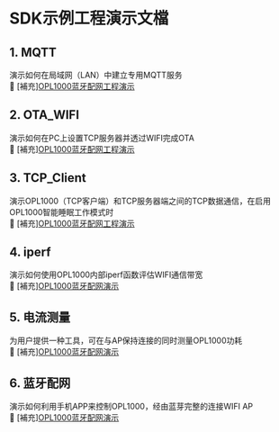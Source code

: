 # SDK示例工程演示文檔  
## 1. MQTT  
演示如何在局域网（LAN）中建立专用MQTT服务  
:book: [補充][OPL1000蓝牙配网工程演示](https://github.com/Opulinks-Tech/OPL1000A2-SDK/tree/master/Demo/iperf)  

## 2. OTA_WIFI 
演示如何在PC上设置TCP服务器并透过WIFI完成OTA  
:book: [補充][OPL1000蓝牙配网工程演示](https://github.com/Opulinks-Tech/OPL1000A2-SDK/tree/master/Demo/OTA_WIFI)

## 3. TCP_Client  
演示OPL1000（TCP客户端）和TCP服务器端之间的TCP数据通信，在启用OPL1000智能睡眠工作模式时  
:book: [補充][OPL1000蓝牙配网工程演示](https://github.com/Opulinks-Tech/OPL1000A2-SDK/tree/master/Demo/TCP_Client)
## 4. iperf  
演示如何使用OPL1000内部iperf函数评估WIFI通信带宽  
:book: [補充][OPL1000蓝牙配网演示](https://github.com/Opulinks-Tech/OPL1000A2-SDK/tree/master/Demo/iperf)
## 5. 电流测量  
为用户提供一种工具，可在与AP保持连接的同时测量OPL1000功耗  
:book: [補充][OPL1000蓝牙配网演示](https://github.com/Opulinks-Tech/OPL1000A2-SDK/tree/master/Demo/current_measure)
## 6. 蓝牙配网  
演示如何利用手机APP来控制OPL1000，经由蓝芽完整的连接WIFI AP  
:book: [補充][OPL1000蓝牙配网演示](https://github.com/Opulinks-Tech/OPL1000A2-SDK/tree/master/Demo/BLE_Config_AP)  
